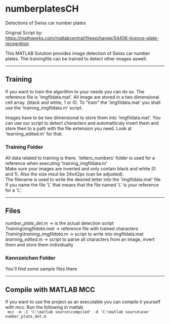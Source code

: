 # numberplatesCH
Detections of Swiss car number plates

Original Script by: https://mathworks.com/matlabcentral/fileexchange/54456-licence-plate-recognition

This MATLAB Solution provides image detection of Swiss car number plates. The trainingfile can be trained to detect other images aswell. 
<hr>
<h2> Training </h2>

If you want to train the algorithm to your needs you can do so. The reference file is 'imgfildata.mat'. All image are stored in a two dimensional cell array. (black and white, 1 or 0). To "train" the 'imgfildata.mat' you shall use the 'training_imgfildata.m' script.

Images have to be two dimensional to store them into 'imgfildata.mat'. You can use our script to detect characters and automatticaly invert them and store then to a path with the file extension you need. Look at 'learning_edited.m' for that. <br>

<h3> Training Folder </h3>
All data related to training is there. 'letters_numbers' folder is used for a reference when executing 'training_imgfildata.m' <br>
Make sure your images are inverted and only contain black and white (0 and 1). Also the size msut be 24x42px (can be adjusted). <br>
The filename is used to write the desired letter into the 'imgfildata.mat' file. If you name the file 'L' that means that the file named 'L' is your reference for a 'L'. <br>

<hr>
<h2> Files </h2>

<i> number_plate_det.m </i> -> is the actual detection script <br>
<i> Training\imgfildata.mat </i> -> reference file with trained characters <br>
<i> Training\training_imgfildata.m </i>-> script to write into imgfildata.mat <br>
<i> learning_edited.m </i> -> script to parse all characters from an image, invert them and store them individually 



<h3> Kennzeichen Folder </h3>
You'll find some sample files there

<hr>

<h2> Compile with MATLAB MCC </h2>
If you want to use the project as an executable you can compile it yourself with mcc. Run the following in matlab <br>
<code> mcc -m -I 'C:\matlab source\compiled' -d 'C:\matlab source\exe' number_plate_det.m </code>
